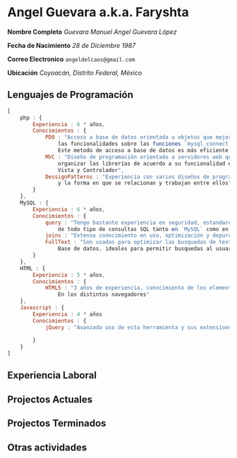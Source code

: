 # Angel Guevara a.k.a. Faryshta

**Nombre Completo** *Guevara Manuel Angel Guevara López*

**Fecha de Nacimiento** *28 de Diciembre 1987*

**Correo Electronico** `angeldelcaos@gmail.com`

**Ubicación** *Coyoacán, Distrito Federal, México*

## Lenguajes de Programación

```Javascript
[
	php : {
		Experiencia : 6 * años,
		Conocimientos : {
			PDO : "Acceso a base de datos orientada a objetos que mejora
				las funcionalidades sobre las funciones `mysql_connect` y derivados.
				Este metodo de acceso a base de datos es más eficiente y seguro",
			MVC : "Diseño de programación orientado a servidores web que ayuda a
				organizar las librerías de acuerdo a su funcionalidad en Modelo,
				Vista y Controlador",
			DessignPatterns : "Experiencia con varios diseños de programación
				y la forma en que se relacionan y trabajan entre ellos"  
		}
	},
	MySQL : {
		Experiencia : 6 * años,
		Conocimientos : {
			query : "Tengo bastante experiencia en seguridad, estandares y funcionamiento
				de todo tipo de consultas SQL tanto en `MySQL` como en otras bases de datos",
			joins : "Extenso conocimiento en uso, optimización y depuración de joins",
			FullText : "Son usadas para optimizar las busquedas de texto dentro de una
				Base de datos, ideales para permitir busquedas al usuario"
		}
	},
	HTML : {
		Experiencia : 5 * años,
		Conocimientos : {
			HTML5 : "3 años de experiencia, conocimiento de los elementos y su suporte
				En los distintos navegadores"
	},
	Javascript : {
		Experiencia : 4 * años
		Conocimientos : {
			jQuery : "Avanzado uso de esta herramienta y sus extensiones más populares"
			
		}
	}
]
```

## Experiencia Laboral

## Projectos Actuales

## Projectos Terminados

## Otras actividades
